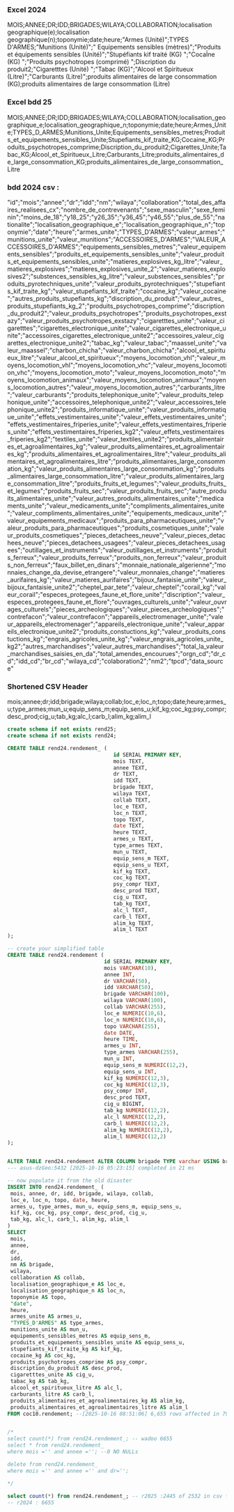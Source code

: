 
### Excel 2024
MOIS;ANNEE;DR;IDD;BRIGADES;WILAYA;COLLABORATION;localisation geographique(e);localisation geographique(n);toponymie;date;heure;"Armes
 (Unité)";TYPES D'ARMES;"Munitions
(Unité)";" Equipements
sensibles  (mètres)";"Produits et équipements
sensibles  (Unité)";"Stupéfiants
 kif traité
 (KG)
";"CocaÏne
 (KG)
";"Produits
psychotropes
(comprimé) ";Discription du produit2;"Cigaretttes
(Unité)  ";"Tabac
(KG)";"Alcool
et
Spiritueux
 (Litre)";"Carburants
 (Litre)";produits alimentaires de large consommation (KG);produits alimentaires de large consommation (Litre)

### Excel bdd 25 
MOIS;ANNEE;DR;IDD;BRIGADES;WILAYA;COLLABORATION;localisation_geographique_e;localisation_geographique_n;toponymie;date;heure;Armes_Unite;TYPES_D_ARMES;Munitions_Unite;Equipements_sensibles_metres;Produits_et_equipements_sensibles_Unite;Stupefiants_kif_traite_KG;Cocaine_KG;Produits_psychotropes_comprime;Discription_du_produit2;Cigarettes_Unite;Tabac_KG;Alcool_et_Spiritueux_Litre;Carburants_Litre;produits_alimentaires_de_large_consommation_KG;produits_alimentaires_de_large_consommation_Litre

### bdd 2024 csv :
"id";"mois";"annee";"dr";"idd";"nm";"wilaya";"collaboration";"total_des_affaires_realisees_cx";"nombre_de_contrevenants";"sexe_masculin";"sexe_feminin";"moins_de_18";"y18_25";"y26_35";"y36_45";"y46_55";"plus_de_55";"nationalite";"localisation_geographique_e";"localisation_geographique_n";"toponymie";"date";"heure";"armes_unite";"TYPES_D'ARMES";"valeur_armes";"munitions_unite";"valeur_munitions";"ACCESSOIRES_D'ARMES";"VALEUR_ACCESSOIRES_D'ARMES";"equipements_sensibles_metres";"valeur_equipements_sensibles";"produits_et_equipements_sensibles_unite";"valeur_produits_et_equipements_sensibles_unite";"matieres_explosives_kg_litre";"valeur_matieres_explosives";"matieres_explosives_unite_2";"valeur_matieres_explosives2";"substences_sensibles_kg_litre";"valeur_substences_sensibles";"produits_pyrotechniques_unite";"valeur_produits_pyrotechniques";"stupefiants_kif_traite_kg";"valeur_stupefiants_kif_traite";"cocaine_kg";"valeur_cocaine";"autres_produits_stupefiants_kg";"discription_du_produit";"valeur_autres_produits_stupefiants_kg_2";"produits_psychotropes_comprime";"discription_du_produit2";"valeur_produits_psychotropes";"produits_psychotropes_exstazy";"valeur_produits_psychotropes_exstazy";"cigaretttes_unite";"valeur_cigaretttes";"cigarettes_electronique_unite";"valeur_cigarettes_electronique_unite";"accessoires_cigarettes_electronique_unite2";"accessoires_valeur_cigarettes_electronique_unite2";"tabac_kg";"valeur_tabac";"maassel_unite";"valeur_maassel";"charbon_chicha";"valeur_charbon_chicha";"alcool_et_spiritueux_litre";"valeur_alcool_et_spiritueux";"moyens_locomotion_vhl";"valeur_moyens_locomotion_vhl";"moyens_locomotion_vhc";"valeur_moyens_locomotion_vhc";"moyens_locomotion_moto";"valeur_moyens_locomotion_moto";"moyens_locomotion_animaux";"valeur_moyens_locomotion_animaux";"moyens_locomotion_autres";"valeur_moyens_locomotion_autres";"carburants_litre";"valeur_carburants";"produits_telephonique_unite";"valeur_produits_telephonique_unite";"accessoires_telephonique_unite2";"valeur_accessoires_telephonique_unite2";"produits_informatique_unite";"valeur_produits_informatique_unite";"effets_vestimentaires_unite";"valeur_effets_vestimentaires_unite";"effets_vestimentaires_friperies_unite";"valeur_effets_vestimentaires_friperies_unite";"effets_vestimentaires_friperies_kg2";"valeur_effets_vestimentaires_friperies_kg2";"textiles_unite";"valeur_textiles_unite2";"produits_alimentaires_et_agroalimentaires_kg";"valeur_produits_alimentaires_et_agroalimentaires_kg";"produits_alimentaires_et_agroalimentaires_litre";"valeur_produits_alimentaires_et_agroalimentaires_litre";"produits_alimentaires_large_consommation_kg";"valeur_produits_alimentaires_large_consommation_kg";"produits_alimentaires_large_consommation_litre";"valeur_produits_alimentaires_large_consommation_litre";"produits_fruits_et_legumes";"valeur_produits_fruits_et_legumes";"produits_fruits_sec";"valeur_produits_fruits_sec";"autre_produits_alimentaires_unite";"valeur_autres_produits_alimentaires_unite";"medicaments_unite";"valeur_medicaments_unite";"compliments_alimentaires_unite";"valeur_compliments_alimentaires_unite";"equipements_medicaux_unite";"valeur_equipements_medicaux";"produits_para_pharmaceutiques_unite";"valeur_produits_para_pharmaceutiques";"produits_cosmetiques_unite";"valeur_produits_cosmetiques";"pieces_detachees_neuve";"valeur_pieces_detachees_neuve";"pieces_detachees_usagees";"valeur_pieces_detachees_usagees";"outillages_et_instruments";"valeur_outillages_et_instruments";"produits_ferreux";"valeur_produits_ferreux";"produits_non_ferreux";"valeur_produits_non_ferreux";"faux_billet_en_dinars";"monnaie_nationale_algerienne";"monnaies_change_da_devise_etrangere";"valeur_monnaies_change";"matieres_aurifaires_kg";"valeur_matieres_aurifaires";"bijoux_fantaisie_unite";"valeur_bijoux_fantaisie_unite2";"cheptel_par_tete";"valeur_cheptel";"corail_kg";"valeur_corail";"especes_protegees_faune_et_flore_unite";"discription";"valeur_especes_protegees_faune_et_flore";"ouvrages_culturels_unite";"valeur_ouvrages_culturels";"pieces_archeologiques";"valeur_pieces_archeologiques";"contrefacon";"valeur_contrefacon";"appareils_electromenager_unite";"valeur_appareils_electromenager";"appareils_electronique_unite";"valeur_appareils_electronique_unite2";"produits_constuctions_kg";"valeur_produits_constuctions_kg";"engrais_agricoles_unite_kg";"valeur_engrais_agricoles_unite_kg2";"autres_marchandises";"valeur_autres_marchandises";"total_la_valeur_marchandises_saisies_en_da";"total_amendes_encourues";"orgn_cd";"dr_cd";"idd_cd";"br_cd";"wilaya_cd";"colaboration2";"nm2";"tpcd";"data_source"


### Shortened CSV Header

mois;annee;dr;idd;brigade;wilaya;collab;loc_e;loc_n;topo;date;heure;armes_u;type_armes;mun_u;equip_sens_m;equip_sens_u;kif_kg;coc_kg;psy_compr;desc_prod;cig_u;tab_kg;alc_l;carb_l;alim_kg;alim_l


```sql
create schema if not exists rend25;
create schema if not exists rend24;

CREATE TABLE rend24.rendement_ (
                                  id SERIAL PRIMARY KEY,
                                  mois TEXT,
                                  annee TEXT,
                                  dr TEXT,
                                  idd TEXT,
                                  brigade TEXT,
                                  wilaya TEXT,
                                  collab TEXT,
                                  loc_e TEXT,
                                  loc_n TEXT,
                                  topo TEXT,
                                  date TEXT,
                                  heure TEXT,
                                  armes_u TEXT,
                                  type_armes TEXT,
                                  mun_u TEXT,
                                  equip_sens_m TEXT,
                                  equip_sens_u TEXT,
                                  kif_kg TEXT,
                                  coc_kg TEXT,
                                  psy_compr TEXT,
                                  desc_prod TEXT,
                                  cig_u TEXT,
                                  tab_kg TEXT,
                                  alc_l TEXT,
                                  carb_l TEXT,
                                  alim_kg TEXT,
                                  alim_l TEXT
);

-- create your simplified table
CREATE TABLE rend24.rendement (
                               id SERIAL PRIMARY KEY,
                               mois VARCHAR(10),
                               annee INT,
                               dr VARCHAR(50),
                               idd VARCHAR(50),
                               brigade VARCHAR(100),
                               wilaya VARCHAR(100),
                               collab VARCHAR(255),
                               loc_e NUMERIC(10,6),
                               loc_n NUMERIC(10,6),
                               topo VARCHAR(255),
                               date DATE,
                               heure TIME,
                               armes_u INT,
                               type_armes VARCHAR(255),
                               mun_u INT,
                               equip_sens_m NUMERIC(12,2),
                               equip_sens_u INT,
                               kif_kg NUMERIC(12,3),
                               coc_kg NUMERIC(12,3),
                               psy_compr INT,
                               desc_prod TEXT,
                               cig_u BIGINT,
                               tab_kg NUMERIC(12,2),
                               alc_l NUMERIC(12,2),
                               carb_l NUMERIC(12,2),
                               alim_kg NUMERIC(12,2),
                               alim_l NUMERIC(12,2)
);


ALTER TABLE rend24.rendement ALTER COLUMN brigade TYPE varchar USING brigade::varchar;
--- asus-dzGeo:5432 [2025-10-16 05:23:15] completed in 21 ms

-- now populate it from the old disaster
INSERT INTO rend24.rendement_ (
 mois, annee, dr, idd, brigade, wilaya, collab,
 loc_e, loc_n, topo, date, heure,
 armes_u, type_armes, mun_u, equip_sens_m, equip_sens_u,
 kif_kg, coc_kg, psy_compr, desc_prod, cig_u,
 tab_kg, alc_l, carb_l, alim_kg, alim_l
)
SELECT
 mois,
 annee,
 dr,
 idd,
 nm AS brigade,
 wilaya,
 collaboration AS collab,
 localisation_geographique_e AS loc_e,
 localisation_geographique_n AS loc_n,
 toponymie AS topo,
 "date",
 heure,
 armes_unite AS armes_u,
 "TYPES_D'ARMES" AS type_armes,
 munitions_unite AS mun_u,
 equipements_sensibles_metres AS equip_sens_m,
 produits_et_equipements_sensibles_unite AS equip_sens_u,
 stupefiants_kif_traite_kg AS kif_kg,
 cocaine_kg AS coc_kg,
 produits_psychotropes_comprime AS psy_compr,
 discription_du_produit AS desc_prod,
 cigaretttes_unite AS cig_u,
 tabac_kg AS tab_kg,
 alcool_et_spiritueux_litre AS alc_l,
 carburants_litre AS carb_l,
 produits_alimentaires_et_agroalimentaires_kg AS alim_kg,
 produits_alimentaires_et_agroalimentaires_litre AS alim_l
FROM coc10.rendement; --[2025-10-16 08:51:06] 6,655 rows affected in 79 ms


/*
select count(*) from rend24.rendement_; -- wadoo 6655
select * from rend24.rendement_
where mois ='' and annee =''; --0 NO NULLs

delete from rend24.rendement_
where mois ='' and annee ='' and dr='';

*/
                      
select count(*) from rend24.rendement_; -- r2025 :2445 of 2532 in csv file !!! todo
-- r2024 : 6655


```